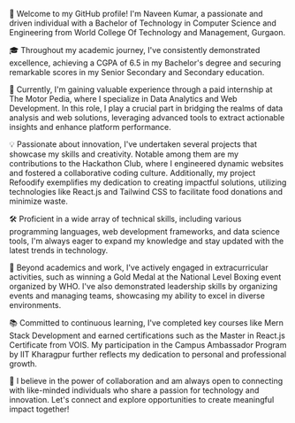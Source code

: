 👋 Welcome to my GitHub profile! I'm Naveen Kumar, a passionate and driven individual with a Bachelor of Technology in Computer Science and Engineering from World College Of Technology and Management, Gurgaon.

🎓 Throughout my academic journey, I've consistently demonstrated excellence, achieving a CGPA of 6.5 in my Bachelor's degree and securing remarkable scores in my Senior Secondary and Secondary education.

💼 Currently, I'm gaining valuable experience through a paid internship at The Motor Pedia, where I specialize in Data Analytics and Web Development. In this role, I play a crucial part in bridging the realms of data analysis and web solutions, leveraging advanced tools to extract actionable insights and enhance platform performance.

💡 Passionate about innovation, I've undertaken several projects that showcase my skills and creativity. Notable among them are my contributions to the Hackathon Club, where I engineered dynamic websites and fostered a collaborative coding culture. Additionally, my project Refoodify exemplifies my dedication to creating impactful solutions, utilizing technologies like React.js and Tailwind CSS to facilitate food donations and minimize waste.

🛠️ Proficient in a wide array of technical skills, including various programming languages, web development frameworks, and data science tools, I'm always eager to expand my knowledge and stay updated with the latest trends in technology.

🏅 Beyond academics and work, I've actively engaged in extracurricular activities, such as winning a Gold Medal at the National Level Boxing event organized by WHO. I've also demonstrated leadership skills by organizing events and managing teams, showcasing my ability to excel in diverse environments.

📚 Committed to continuous learning, I've completed key courses like Mern Stack Development and earned certifications such as the Master in React.js Certificate from VOIS. My participation in the Campus Ambassador Program by IIT Kharagpur further reflects my dedication to personal and professional growth.

🤝 I believe in the power of collaboration and am always open to connecting with like-minded individuals who share a passion for technology and innovation. Let's connect and explore opportunities to create meaningful impact together!
<!---
Numberdar4141/Numberdar4141 is a ✨ special ✨ repository because its `README.md` (this file) appears on your GitHub profile.
You can click the Preview link to take a look at your changes.
--->
